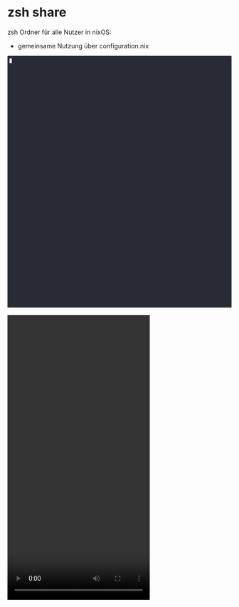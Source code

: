 # zsh share

zsh Ordner für alle Nutzer in  nixOS:
 - gemeinsame Nutzung über configuration.nix
   
 ![routine](documentation/2025-04-16.gif)

 <video src="documentation/2025-04-16.mp4" width="320" height="640" controls></video>

